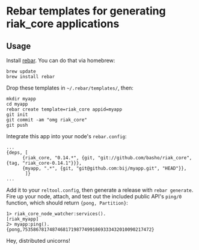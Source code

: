 Rebar templates for generating riak_core applications
=====================================================

Usage
-----

Install [rebar](https://github.com/basho/rebar). You can do that via homebrew:

    brew update
    brew install rebar

Drop these templates in `~/.rebar/templates/`, then:

    mkdir myapp
    cd myapp
    rebar create template=riak_core appid=myapp
    git init
    git commit -am "omg riak_core"
    git push

Integrate this app into your node's `rebar.config`:

    ...
    {deps, [
          {riak_core, "0.14.*", {git, "git://github.com/basho/riak_core", {tag, "riak_core-0.14.1"}}},
          {myapp, ".*", {git, "git@github.com:bij/myapp.git", "HEAD"}},
           ]}
    ...

Add it to your `reltool.config`, then generate a release with `rebar generate`.
Fire up your node, attach, and test out the included public API's `ping/0`
function, which should return `{pong, Partition}`:

    1> riak_core_node_watcher:services().
    [riak_myapp]
    2> myapp:ping().
    {pong,753586781748746817198774991869333432010090217472}

Hey, distributed unicorns!